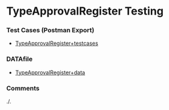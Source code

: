 # TypeApprovalRegister Testing

### Test Cases (Postman Export)
- [TypeApprovalRegister+testcases](./TypeApprovalRegister+testcases.json)

### DATAfile
- [TypeApprovalRegister+data](./TypeApprovalRegister+data.json)

### Comments
./.
